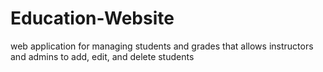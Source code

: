 # Education-Website
 web application for managing students and grades that allows instructors and admins to add, edit, and delete students
